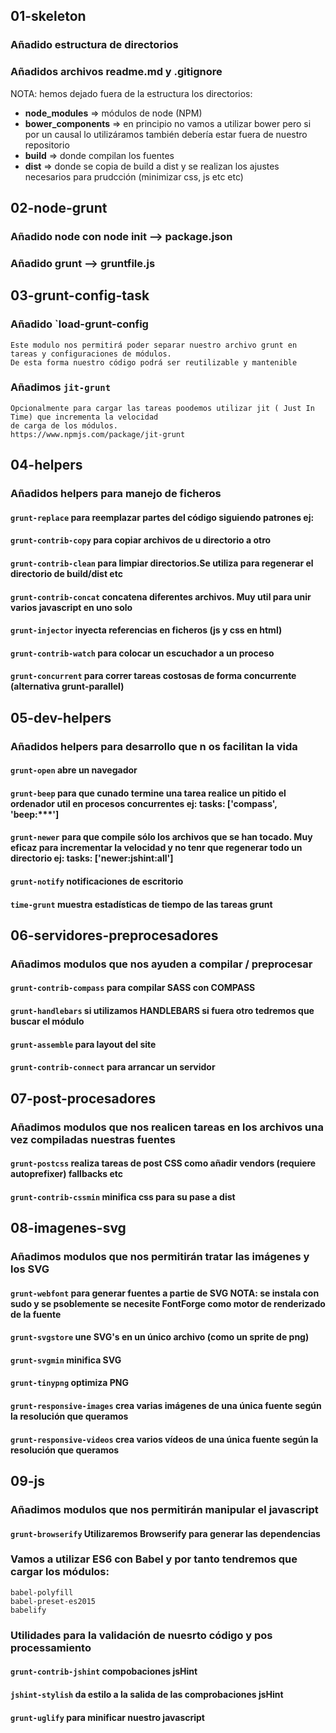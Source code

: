 
## 01-skeleton
### Añadido estructura de directorios
### Añadidos archivos readme.md y .gitignore
NOTA: hemos dejado fuera de la estructura los directorios:

* **node_modules** => módulos de node (NPM)
* **bower_components** => en principio no vamos a utilizar bower pero si por un causal lo utilizáramos también debería estar fuera de nuestro repositorio
* **build** => donde compilan los fuentes
* **dist** => donde se copia de build a dist y se realizan los ajustes necesarios para prudcción (minimizar css, js etc etc)


## 02-node-grunt
### Añadido node con node init --> package.json
### Añadido grunt --> gruntfile.js

## 03-grunt-config-task
### Añadido  `load-grunt-config 
    Este modulo nos permitirá poder separar nuestro archivo grunt en tareas y configuraciones de módulos.
    De esta forma nuestro código podrá ser reutilizable y mantenible
### Añadimos `jit-grunt`
    Opcionalmente para cargar las tareas poodemos utilizar jit ( Just In Time) que incrementa la velocidad
    de carga de los módulos.
    https://www.npmjs.com/package/jit-grunt
    
## 04-helpers
### Añadidos helpers para manejo de ficheros
#### `grunt-replace` para reemplazar partes del código siguiendo patrones ej:
#### `grunt-contrib-copy` para copiar archivos de u directorio a otro
#### `grunt-contrib-clean` para limpiar directorios.Se utiliza para regenerar el directorio de build/dist etc
#### `grunt-contrib-concat` concatena diferentes archivos. Muy util para unir varios javascript en uno solo
#### `grunt-injector` inyecta referencias en ficheros (js y css en html)
#### `grunt-contrib-watch` para colocar un escuchador a un proceso
#### `grunt-concurrent` para correr tareas costosas de forma concurrente  (alternativa grunt-parallel)


## 05-dev-helpers
### Añadidos helpers para desarrollo que n os facilitan la vida
#### `grunt-open` abre un navegador
#### `grunt-beep` para que cunado termine una tarea realice un pitido el ordenador util en procesos concurrentes  ej:  tasks: ['compass', 'beep:***']
####  `grunt-newer` para que compile sólo los archivos que se han tocado. Muy eficaz para incrementar la velocidad y no tenr que regenerar todo un directorio ej:  tasks: ['newer:jshint:all']
#### `grunt-notify` notificaciones de escritorio
#### `time-grunt`  muestra estadísticas de tiempo de las tareas grunt

## 06-servidores-preprocesadores
### Añadimos modulos que nos ayuden a compilar /  preprocesar
#### `grunt-contrib-compass` para compilar SASS con COMPASS
#### `grunt-handlebars` si utilizamos HANDLEBARS si fuera otro tedremos que buscar el módulo
#### `grunt-assemble` para layout del site
#### `grunt-contrib-connect` para arrancar un servidor

## 07-post-procesadores
### Añadimos modulos que nos realicen tareas en los archivos una vez compiladas nuestras fuentes
#### `grunt-postcss` realiza tareas de post CSS como añadir vendors (requiere autoprefixer) fallbacks etc
#### `grunt-contrib-cssmin` minifica css para su pase a dist

## 08-imagenes-svg
### Añadimos modulos que nos permitirán tratar las imágenes y los SVG
#### `grunt-webfont` para generar fuentes a partie de SVG NOTA: se instala con sudo y se psoblemente se necesite FontForge como motor de renderizado de la fuente
#### `grunt-svgstore` une SVG's en un único archivo (como un sprite de png)
#### `grunt-svgmin` minifica SVG
#### `grunt-tinypng` optimiza PNG
#### `grunt-responsive-images` crea varias imágenes de una única fuente según la resolución que queramos
#### `grunt-responsive-videos` crea varios vídeos de una única fuente según la resolución que queramos

## 09-js
### Añadimos modulos que nos permitirán manipular el javascript
#### `grunt-browserify` Utilizaremos Browserify para generar las dependencias
### Vamos a utilizar ES6 con Babel y por tanto tendremos que cargar los módulos:
    babel-polyfill
    babel-preset-es2015
    babelify
### Utilidades para la validación de nuesrto código y pos processamiento
#### `grunt-contrib-jshint`  compobaciones jsHint
#### `jshint-stylish`  da estilo a la salida de las comprobaciones jsHint
#### `grunt-uglify` para minificar nuestro javascript

